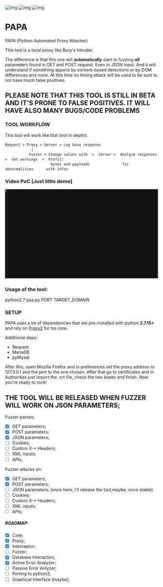 ![img](https://img.shields.io/badge/Python-2.7-green.svg?style=for-the-badge) ![img](https://img.shields.io/badge/Version-0.1-orange.svg?style=for-the-badge) ![img](https://img.shields.io/github/last-commit/h0nus/PAPA.svg?style=for-the-badge)

# PAPA
PAPA (Python Automated Proxy Attacker)

This tool is a local proxy like Burp's Intruder.

The difference is that this one will **automatically** start to fuzzing **_all_** parameters found in GET and POST request.
Even in JSON input.
And it will understand if something appens by content-based detections or by DOM differences and more.
At this time no timing attack will be used to be sure to not have much false positives.

## PLEASE NOTE THAT THIS TOOL IS STILL IN BETA AND IT'S PRONE TO FALSE POSITIVES. IT WILL HAVE ALSO MANY BUGS/CODE PROBLEMS

### TOOL WORKFLOW
This tool will work like that (not in depth):

```
Request > Proxy > Server > Log base response
            |  
           Fuzzer > Change values with  >  Server >  Analyze responses   >  Get warnings  >  Profit!
                     bytes and payloads               for abnormalities      with infos
```
### Video PoC [Just little demo]
![](demo.gif)

### Usage of the tool:
python2.7 paa.py PORT TARGET_DOMAIN

### SETUP
PAPA uses a lot of dependencies that are pre-installed with python **2.7.15+** and rely on [Proxy2](https://github.com/inaz2/proxy2) for his core.

Additional deps:
- Request
- MariaDB
- pyMysql

After this, open Mozilla Firefox and in preferences set the proxy address to 127.0.0.1 and the port to the one chosen.
After that go to certificates and in Authorities just import the .crt file, check the two boxes and finish.
Now you're ready to rock!

## THE TOOL WILL BE RELEASED WHEN FUZZER WILL WORK ON JSON PARAMETERS;

Fuzzer parses:
- [x] GET parameters;
- [x] POST parameters;
- [X] JSON parameters;
- [ ] Cookies;
- [ ] Custom X-* Headers;
- [ ] XML inputs;
- [ ] APIs;

Fuzzer attacks on:
- [x] GET parameters;
- [x] POST parameters;
- [ ] JSON parameters; (once here, I'll release the tool,maybe, once stable)
- [ ] Cookies;
- [ ] Custom X-* Headers;
- [ ] XML inputs;
- [ ] APIs;

##### ROADMAP:
- [x] Core;
- [x] Proxy;
- [x] Interceptor;
- [ ] Fuzzer;
- [x] Database Interaction;
- [x] Active Error Analyzer;
- [ ] Passive Error Anlyzer;
- [ ] Porting to python3;
- [ ] Graphical Interface (maybe);
